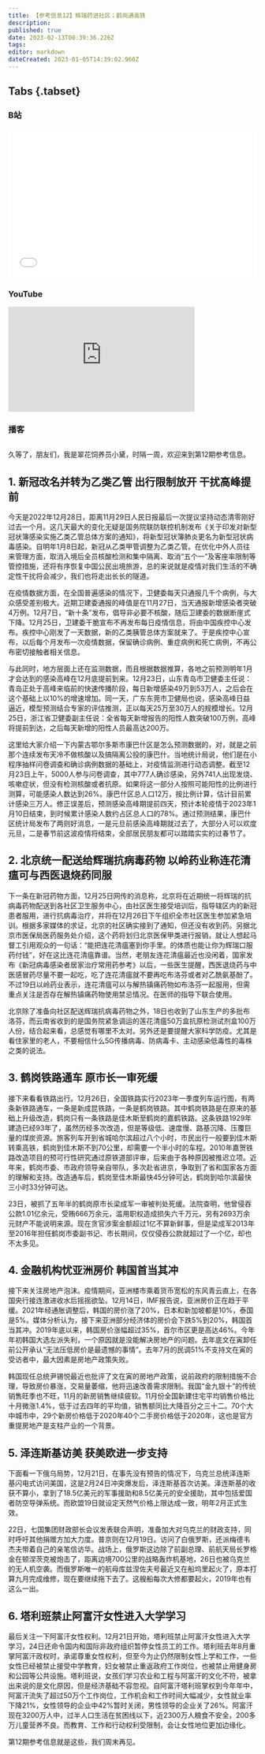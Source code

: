 ```yaml
---
title: 【参考信息12】辉瑞药进社区；鹤岗通高铁
description: 
published: true
date: 2023-02-13T00:39:36.226Z
tags: 
editor: markdown
dateCreated: 2023-01-05T14:39:02.960Z
---
```


## Tabs {.tabset}
### B站
<div style="position: relative; padding: 30% 45%;">
<iframe style="position: absolute; width: 100%; height: 100%; left: 0; top: 0;" src="//player.bilibili.com/player.html?&bvid=BV193411Q77W&page=1&as_wide=1&high_quality=1&danmaku=1" scrolling="no" border="0" frameborder="no" framespacing="0" allowfullscreen="true"></iframe>
</div>

### YouTube
<div style="position: relative; padding-bottom: calc(56.25% * 0.75); /* 16:9 */ width: 75%; height: 0;">
<iframe style="position: absolute; top: 0; left: 0; width: 100%; height: 100%;" src="https://www.youtube-nocookie.com/embed/5dNuQEmi2VE" title="YouTube video player" frameborder="0" allow="accelerometer; autoplay; clipboard-write; encrypted-media; gyroscope; picture-in-picture" allowfullscreen></iframe>
</div>
  
### 播客
<div class="podcast-player"></div>

## 
久等了，朋友们，我是翠花饲养员小黛，时隔一周，欢迎来到第12期参考信息。

## 1. 新冠改名并转为乙类乙管 出行限制放开 干扰高峰提前

今天是2022年12月28日，距离11月29日人民日报最后一次提议坚持动态清零刚好过去一个月。这几天最大的变化无疑是国务院联防联控机制发布《关于印发对新型冠状簿感染实施乙类乙管总体方案的通知》，将新型冠状簿肺炎更名为新型冠状病毒感染。自明年1月8日起，新冠从乙类甲管调整为乙类乙管。在优化中外人员往来管理方面，取消入境后全员核酸检测和集中隔离、取消“五个一”及客座率限制等管控措施，还将有序恢复中国公民出境旅游，总的来说就是疫情对我们生活的不确定性干扰将会减少，我们也将走出长长的隧道。

在疫情数据方面，在全国普遍感染的情况下，卫健委每天只通报几千个病例，与大众感受差别极大。近期卫建委通报的峰值是在11月27日，当天通报新增感染者突破4万例。12月7日，“新十条”发布，倡导非必要不核酸，随后卫建委的数据断崖式下降。12月25日，卫建委干脆宣布不再发布每日疫情信息，将由中国疾控中心发布。疾控中心刚发了一天数据，新的乙类胰管总体方案就来了。于是疾控中心宣布，以后每个月发布一次疫情数据，保留确诊病例、重症病例和死亡病例，不再公布密切接触者相关信息。

与此同时，地方层面上还在监测数据，而且根据数据推算，各地之前预测明年1月才会达到的感染高峰在12月底提前到来。12月23日，山东青岛市卫健委主任说：青岛正处于高峰来临前的快速传播阶段，每日新增感染49万到53万人，之后会在这个基础上以10%的增速增加。同一天，广东东莞市卫健局也说，感染高峰日益逼近，模型预测结合专家的评估推测，正以每天25万至30万人的规模增长。12月25日，浙江省卫健委副主任说：全省每天新增报告的阳性人数突破100万例，高峰将提前到达，之后每天新增的阳性人员最高达200万。

这里给大家介绍一下内蒙古鄂尔多斯市康巴什区是怎么预测数据的，对，就是之前那个连续发布天冷不做核酸以及搞隔离公投的康巴什。当地统计局说，他们是在小程序抽样问卷调查和确诊病例数据的基础上，对疫情监测进行动态调整。截至12月23日上午，5000人参与问卷调查，其中777人确诊感染，另外741人出现发烧、咳嗽症状，但没有检测核酸或者抗原。如果将这一部分人按照可能阳性的比例进行测算，可能感染人数达到26%。康巴什区总人口12万，按比例计算，估计目前累计感染三万人。修正误差后，预测感染高峰期提前四天，预计本轮疫情于2023年1月10日结束，到时候累计感染人数约占区总人口的78%。通过预测结果，康巴什区统计局发布了两则好消息，一是元旦前感染高峰期就过去了，大部分人可以欢度元旦，二是春节前这波疫情将结束，全部居民朋友都可以踏踏实实的过春节了。

## 2. 北京统一配送给辉瑞抗病毒药物 以岭药业称连花清瘟可与西医退烧药同服

下一条在新冠药物方面，12月25日网传的消息称，北京将在近期统一将辉瑞的抗病毒药物配送到各社区卫生服务中心，由社区医生接受培训后，指导辖区内的新冠患者服用，进行抗病毒治疗，并将在12月26日下午组织全市社区医生参加紧急培训。根据多家媒体的求证，北京的社区确实接到了通知，但还没有收到药。另据北京市医保局医药服务处介绍，这个药将划归北京医保甲类进行报销，就让人想起马督工引用观众的一句话：“能把连花清瘟塞到你手里。的体质也能让你为辉瑞口服药付钱”，好在这比连花清瘟靠谱。当然，老朋友连花清瘟最近也没闲着，国家发布《新冠病毒感染者居家治疗常用药参考》以后，一些医生提醒，西医退烧药与中医感冒药尽量不要一起吃，吃了连花清瘟就不要再吃布洛芬或者对乙酰氨基酚了。不过19日以岭药业表示，连花清瘟可以与解热镇痛药物如布洛芬一起服用，但需重点关注是否存在解热镇痛药物使用禁忌情况。在医师的指导下联合使用。

北京除了准备向社区配送辉瑞抗病毒药物之外，18日也收到了山东生产的多批布洛芬，而云南省收到的是国务院紧急调运的莲花清瘟50万盒抗原检测试剂盒100万人份，结合起来看，总感觉有哪里不太对。另外还是要提醒大家科学防疫。尤其是看住家里的老人，不要相信什么5G传播病毒、防病毒卡、主动感染低毒性的毒株之类的说法。

## 3. 鹤岗铁路通车 原市长一审死缓

接下来看看铁路出行。12月26日，全国铁路实行2023年一季度列车运行图，有两条新铁路通车，一条是新成昆铁路，一条是鹤岗铁路。其中鹤岗铁路是在原来的基础上升级改造，鹤岗只有一条铁路是佳木斯至鹤岗的嘉鹤铁路。这条铁路1929年建造已经93年了，虽然历经多次改造，但是等级低、速度慢、路基沉降、压覆巨量的煤炭资源。旅客列车开到省城哈尔滨超过八个小时，市民出行一般要到佳木斯转乘高铁，鹤岗到佳木斯不到70公里，却需要一个半小时的车程。2010年嘉贺铁路改造项目的预可行性研究通过原铁道部评审，后来由于各种原因被推迟立项。近年来，鹤岗市委、市政府领导亲自带队，多次赴省进京，争取到了省和国家各方面的理解和支持。改造通车后，鹤岗至佳木斯最快45分钟可达，鹤岗到哈尔滨最快三小时33分钟可达。

23日，被抓了五年半的鹤岗原市长梁成军一审被判处死缓。法院查明，他曾侵吞公款1.01亿余元，受贿666万余元，滥用职权造成损失六千万元，另有2693万余元财产不能说明来源。现在贪官涉案金额超过1亿不算新鲜事，但是梁成军2013年至2016年担任鹤岗市委副书记、市长期间，仅仅侵吞公款就超过了一个亿，却也不太多见。

## 4. 金融机构忧亚洲房价 韩国首当其冲

接下来关注房地产泡沫。疫情期间，亚洲楼市乘着货币宽松的东风青云直上，在各国央行接连激进收水后摇摇欲坠。12月14日，IMF报告说，亚洲房价正在趋于平缓。2021年经通胀调整后，韩国的房价涨了20%，日本和新加坡都是10%，泰国是5%。媒体分析认为，接下来亚洲部分经济体的房价会下跌5%到20%，韩国首当其冲。2019年底以来，韩国房价涨幅超过35%，首尔市区更是高达46%。今年年初韩国大选左派失利，一个原因就是没能解决房地产的问题。去年底文在寅卸任前公开承认“无法压低房价是最遗憾的事情”。去年7月的民调51%不支持文在寅的受访者中，最大因素是房地产政策失败。

韩国现任总统尹锡悦最近也批评了文在寅的房地产政策，说前政府的限制措施不合理，导致房价暴涨，交易量萎缩，他将迅速改善需求限制。我国“金九银十”的传统销售旺季也不旺，11月的新房销售继续疲软。11月份全国新建住宅平均销售价格比十月微涨1.4%，低于过去四年的平均值，销售额同比大降百分之三十二。70个大中城市中，29个新房价格低于2020年40个二手房价格低于2020年，这也是官方重提房地产是支柱产业的一个背景。

## 5. 泽连斯基访美 获美欧进一步支持

下面看一下俄乌局势，12月21日，在事先没有预告的情况下，乌克兰总统泽连斯基闪电式访问美国，这是2月24日冲突爆发后，泽连斯基首次访美。泽连斯基的收获不算小，拿到了18.5亿美元的军事援助和8.5亿美元的安全援助，其中包括爱国者防空导弹系统。而欧盟19日就设定天然气价格上限达成一致，明年2月正式生效。

22日，七国集团财政部长会议发表联合声明，准备加大对乌克兰的财政支持，同时呼吁其他捐赠方加大力度。普京则在12月19日。访问了白俄罗斯，还派梅德韦杰夫带着自己的亲笔信访华。战场上，俄罗斯这边除了前副总理、前航天局长罗格金在顿涅茨克被炮击了，距离边境700公里的战略轰炸机基地，26日也被乌克兰的无人机空袭。而俄罗斯唯一的航母库兹涅佐夫号最近又在船坞里起火了，原本打算九月完成维修，现在要继续拖下去了。这艘船每次大修都要起火，2019年也有这么一出。

## 6. 塔利班禁止阿富汗女性进入大学学习

最后关注一下阿富汗女性权利。12月21日开始，塔利班禁止阿富汗女性进入大学学习，24日还命令国内和国际非政府组织暂停女性员工的工作。塔利班去年8月重掌阿富汗政权时，承诺尊重女性权利，但至今为止仍然限制女性上学和工作，一些女性已经被禁止接受中学教育，妇女被禁止重返政府工作岗位，也被禁止用健身房和公园等公共设施。塔利班说，女孩们学习农业和工程与阿富汗的文化不符，被拿出来说的是文化原因，但是经济基础不容忽视。自阿富汗塔利班掌权到今年年中，阿富汗流失了超过50万个工作岗位，工作机会和工作时间大幅减少，女性就业率下降21%，女性领导的企业中42%暂时关闭，男性领导的企业关了26%。阿富汗现在3200万人中，过半人口生活在贫困线以下，近2300万人粮食不安全，200多万儿童营养不良。而教育、工作和行动权利受限制，会让女性地位更加边缘化。

第12期参考信息就是这些，我们周末再见。
